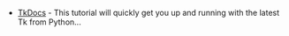  
* [TkDocs] - This tutorial will quickly get you up and running with the latest Tk from Python...

[TkDocs]: <https://tkdocs.com/tutorial/intro.html>
